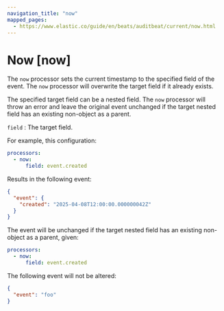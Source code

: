 ```yaml
---
navigation_title: "now"
mapped_pages:
  - https://www.elastic.co/guide/en/beats/auditbeat/current/now.html
---
```


# Now [now]

The `now` processor sets the current timestamp to the specified field of the event. The `now` processor will overwrite the target field if it already exists.

The specified target field can be a nested field. The `now` processor will throw an error and leave the original event unchanged if the target nested field has an existing non-object as a parent.

`field`
:   The target field.

For example, this configuration:

```yaml
processors:
  - now:
      field: event.created
```

Results in the following event:

```json
{
  "event": {
    "created": "2025-04-08T12:00:00.000000042Z"
  }
}
```

The event will be unchanged if the target nested field has an existing non-object as a parent, given:
```yaml
processors:
  - now:
      field: event.created
```

The following event will not be altered:

```json
{
  "event": "foo"
}
```
